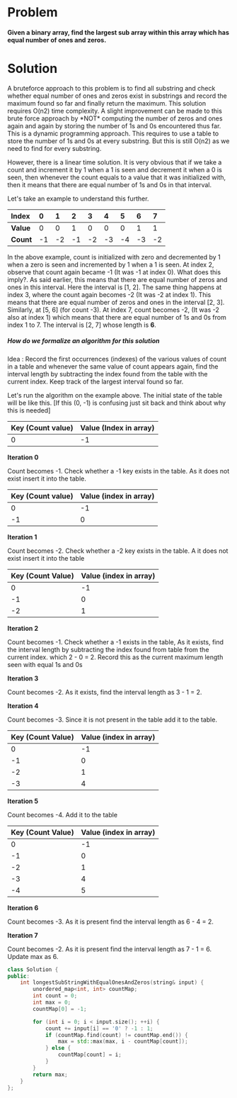 # Problem

#### Given a binary array, find the largest sub array within this array which has equal number of ones and zeros.

# Solution

A bruteforce approach to this problem is to find all substring and check whether equal number of ones and zeros exist in substrings and record the maximum found so far and finally return the maximum. This solution requires O\(n2\) time complexity. A slight improvement can be made to this brute force approach by \*NOT\* computing the number of zeros and ones again and again by storing the number of 1s and 0s encountered thus far. This is a dynamic programming approach. This requires to use a table to store the number of 1s and 0s at every substring. But this is still O\(n2\) as we need to find for every substring.

However, there is a linear time solution. It is very obvious that if we take a count and increment it by 1 when a 1 is seen and decrement it when a 0 is seen, then whenever the count equals to a value that it was initialized with, then it means that there are equal number of 1s and 0s in that interval.

Let's take an example to understand this further.

| **Index** | 0 | 1 | 2 | 3 | 4 | 5 | 6 | 7 |
| :--- | :--- | :--- | :--- | :--- | :--- | :--- | :--- | :--- |
| **Value** | 0 | 0 | 1 | 0 | 0 | 0 | 1 | 1 |
| **Count** | -1 | -2 | -1 | -2 | -3 | -4 | -3 | -2 |

In the above example, count is initialized with zero and decremented by 1 when a zero is seen and incremented by 1 when a 1 is seen. At index 2, observe that count again became -1 \(It was -1 at index 0\). What  does this imply?. As said earlier, this means that there are equal number of zeros and ones in  this interval. Here the interval is \[1, 2\]. The same thing happens at index 3, where the count again becomes -2 \(It was -2 at index 1\). This means that there are equal number of zeros and ones in the interval \[2, 3\]. Similarly, at \[5, 6\] \(for count -3\). At index 7, count becomes -2, \(It was -2 also at index 1\) which means that there are equal number of 1s and 0s from index 1 to 7. The interval is \[2, 7\] whose length is **6**.

##### How do we formalize an algorithm for this solution

Idea : Record the first occurrences \(indexes\) of the various values of count in a table and whenever the same value of count appears again, find the interval length by subtracting the index found from the table with the current index. Keep track of the largest interval found so far.

Let's run the algorithm on the example above. The initial state of the table will be like this. \[If this \(0, -1\) is confusing just sit back and think about why this is needed\]

| Key \(Count value\) | Value \(Index in array\) |
| :--- | :--- |
| 0 | -1 |

**Iteration 0**

Count becomes -1. Check whether a -1 key exists in the table. As it does not exist insert it into the table.

| Key \(Count value\) | Value \(index in array\) |
| :--- | :--- |
| 0 | -1 |
| -1 | 0 |

**Iteration 1**

Count becomes -2. Check whether a -2 key exists in the table. A it does not exist insert it into the table

| Key \(Count Value\) | Value \(index in array\) |
| :--- | :--- |
| 0 | -1 |
| -1 | 0 |
| -2 | 1 |

**Iteration 2**

Count becomes -1. Check whether a -1 exists in the table, As it exists, find the interval length by subtracting the index found from table from the current index. which 2 - 0 = 2. Record this as the current maximum length seen with equal 1s and 0s

**Iteration 3**

Count becomes -2. As it exists, find the interval length as 3 - 1 = 2.

**Iteration 4**

Count becomes -3. Since it is not present in the table add it to the table.

| Key \(Count Value\) | Value \(index in array\) |
| :--- | :--- |
| 0 | -1 |
| -1 | 0 |
| -2 | 1 |
| -3 | 4 |

**Iteration 5**

Count becomes -4. Add it to the table

| Key \(Count Value\) | Value \(index in array\) |
| :--- | :--- |
| 0 | -1 |
| -1 | 0 |
| -2 | 1 |
| -3 | 4 |
| -4 | 5 |

**Iteration 6**

Count becomes -3. As it is present find the interval length as 6 - 4 = 2.

**Iteration 7**

Count becomes -2. As it is present find the interval length as 7 - 1 = 6. Update max as 6.

```cpp
class Solution {
public:
    int longestSubStringWithEqualOnesAndZeros(string& input) {
        unordered_map<int, int> countMap;
        int count = 0;
        int max = 0;
        countMap[0] = -1;

        for (int i = 0; i < input.size(); ++i) {
            count += input[i] == '0' ? -1 : 1;
            if (countMap.find(count) != countMap.end()) {
                max = std::max(max, i - countMap[count]);
            } else {
                countMap[count] = i;
            }
        }
        return max;
    }
};
```



